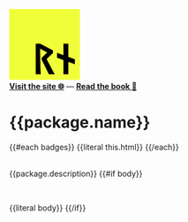 <img alt="rune logo" src="https://raw.githubusercontent.com/rune-rs/rune/main/assets/icon.png" />
<br>
<a href="https://rune-rs.github.io"><b>Visit the site 🌐</b></a>
&mdash;
<a href="https://rune-rs.github.io/book/"><b>Read the book 📖</b></a>

# {{package.name}}

{{#each badges}}
{{literal this.html}}
{{/each}}
<br>
<br>

{{package.description}}
{{#if body}}

<br>

{{literal body}}
{{/if}}
